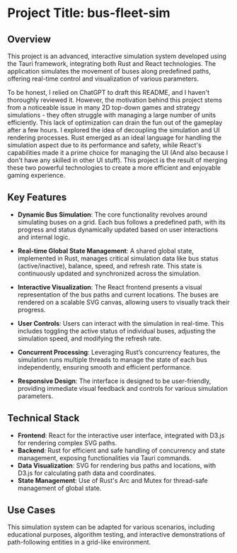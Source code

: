 # Project Title: bus-fleet-sim

## Overview

This project is an advanced, interactive simulation system developed using the Tauri framework, integrating both Rust and React technologies. The application simulates the movement of buses along predefined paths, offering real-time control and visualization of various parameters.

To be honest, I relied on ChatGPT to draft this README, and I haven't thoroughly reviewed it. However, the motivation behind this project stems from a noticeable issue in many 2D top-down games and strategy simulations - they often struggle with managing a large number of units efficiently. This lack of optimization can drain the fun out of the gameplay after a few hours. I explored the idea of decoupling the simulation and UI rendering processes. Rust emerged as an ideal language for handling the simulation aspect due to its performance and safety, while React's capabilities made it a prime choice for managing the UI (And also because I don't have any skilled in other UI stuff). This project is the result of merging these two powerful technologies to create a more efficient and enjoyable gaming experience.

## Key Features

- **Dynamic Bus Simulation**: The core functionality revolves around simulating buses on a grid. Each bus follows a predefined path, with its progress and status dynamically updated based on user interactions and internal logic.

- **Real-time Global State Management**: A shared global state, implemented in Rust, manages critical simulation data like bus status (active/inactive), balance, speed, and refresh rate. This state is continuously updated and synchronized across the simulation.

- **Interactive Visualization**: The React frontend presents a visual representation of the bus paths and current locations. The buses are rendered on a scalable SVG canvas, allowing users to visually track their progress.

- **User Controls**: Users can interact with the simulation in real-time. This includes toggling the active status of individual buses, adjusting the simulation speed, and modifying the refresh rate.

- **Concurrent Processing**: Leveraging Rust’s concurrency features, the simulation runs multiple threads to manage the state of each bus independently, ensuring smooth and efficient performance.

- **Responsive Design**: The interface is designed to be user-friendly, providing immediate visual feedback and controls for various simulation parameters.

## Technical Stack

- **Frontend**: React for the interactive user interface, integrated with D3.js for rendering complex SVG paths.
- **Backend**: Rust for efficient and safe handling of concurrency and state management, exposing functionalities via Tauri commands.
- **Data Visualization**: SVG for rendering bus paths and locations, with D3.js for calculating path data and coordinates.
- **State Management**: Use of Rust's Arc and Mutex for thread-safe management of global state.

## Use Cases

This simulation system can be adapted for various scenarios, including educational purposes, algorithm testing, and interactive demonstrations of path-following entities in a grid-like environment.
